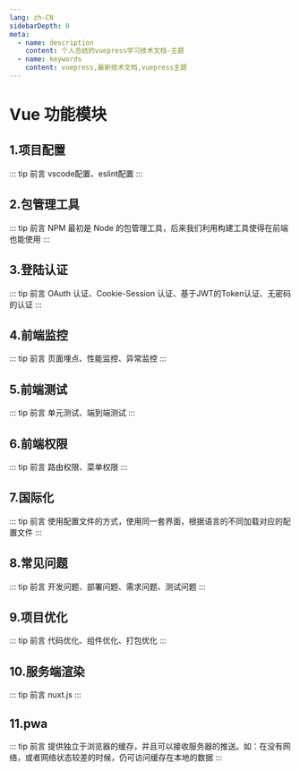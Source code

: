 ```yaml
---
lang: zh-CN
sidebarDepth: 0
meta:
  - name: description
    content: 个人总结的vuepress学习技术文档-主题
  - name: keywords
    content: vuepress,最新技术文档,vuepress主题
---
```


# Vue 功能模块

## 1.项目配置

::: tip 前言
vscode配置、eslint配置
:::

## 2.包管理工具

::: tip 前言
NPM 最初是 Node 的包管理工具，后来我们利用构建工具使得在前端也能使用
:::

## 3.登陆认证

::: tip 前言
OAuth 认证、Cookie-Session 认证、基于JWT的Token认证、无密码的认证
:::

## 4.前端监控

::: tip 前言
页面埋点、性能监控、异常监控
:::

## 5.前端测试

::: tip 前言
单元测试、端到端测试
:::

## 6.前端权限

::: tip 前言
路由权限、菜单权限
:::

## 7.国际化

::: tip 前言
使用配置文件的方式，使用同一套界面，根据语言的不同加载对应的配置文件
:::

## 8.常见问题

::: tip 前言
开发问题、部署问题、需求问题、测试问题
:::

## 9.项目优化

::: tip 前言
代码优化、组件优化、打包优化
:::
## 10.服务端渲染

::: tip 前言
nuxt.js
:::

## 11.pwa

::: tip 前言
提供独立于浏览器的缓存，并且可以接收服务器的推送。如：在没有网络，或者网络状态较差的时候，仍可访问缓存在本地的数据
:::
